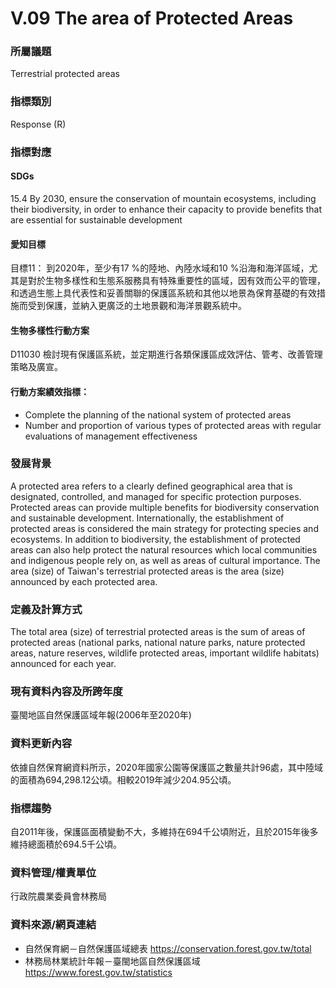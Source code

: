 # V.09 The area of Protected Areas

<script type="text/javascript" src="http://cdn.mathjax.org/mathjax/latest/MathJax.js?config=TeX-AMS-MML_HTMLorMML"></script>

### 所屬議題
Terrestrial protected areas
### 指標類別
Response (R)
### 指標對應
#### SDGs
15.4 By 2030, ensure the conservation of mountain ecosystems, including their biodiversity, in order to enhance their capacity to provide benefits that are essential for sustainable development
#### 愛知目標
目標11： 到2020年，至少有17 %的陸地、內陸水域和10 %沿海和海洋區域，尤其是對於生物多樣性和生態系服務具有特殊重要性的區域，因有效而公平的管理，和透過生態上具代表性和妥善關聯的保護區系統和其他以地景為保育基礎的有效措施而受到保護，並納入更廣泛的土地景觀和海洋景觀系統中。
#### 生物多樣性行動方案
D11030 檢討現有保護區系統，並定期進行各類保護區成效評估、管考、改善管理策略及廣宣。
#### 行動方案績效指標：
* Complete the planning of the national system of protected areas
* Number and proportion of various types of protected areas with regular evaluations of management effectiveness
### 發展背景
A protected area refers to a clearly defined geographical area that is designated, controlled, and managed for specific protection purposes. Protected areas can provide multiple benefits for biodiversity conservation and sustainable development. Internationally, the establishment of protected areas is considered the main strategy for protecting species and ecosystems. In addition to biodiversity, the establishment of protected areas can also help protect the natural resources which local communities and indigenous people rely on, as well as areas of cultural importance. The area (size) of Taiwan's terrestrial protected areas is the area (size) announced by each protected area.
### 定義及計算方式
The total area (size) of terrestrial protected areas is the sum of areas of protected areas (national parks, national nature parks, nature protected areas, nature reserves, wildlife protected areas, important wildlife habitats) announced for each year.
### 現有資料內容及所跨年度
臺閩地區自然保護區域年報(2006年至2020年)
### 資料更新內容
依據自然保育網資料所示，2020年國家公園等保護區之數量共計96處，其中陸域的面積為694,298.12公頃。相較2019年減少204.95公頃。
### 指標趨勢
自2011年後，保護區面積變動不大，多維持在694千公頃附近，且於2015年後多維持總面積於694.5千公頃。
### 資料管理/權責單位
行政院農業委員會林務局
### 資料來源/網頁連結
* 自然保育網－自然保護區域總表 https://conservation.forest.gov.tw/total
* 林務局林業統計年報－臺閩地區自然保護區域 https://www.forest.gov.tw/statistics
